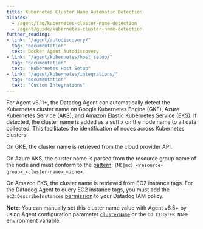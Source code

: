 ```yaml
---
title: Kubernetes Cluster Name Automatic Detection
aliases:
  - /agent/faq/kubernetes-cluster-name-detection
  - /agent/guide/kubernetes-cluster-name-detection
further_reading:
- link: "/agent/autodiscovery/"
  tag: "documentation"
  text: Docker Agent Autodiscovery
- link: "/agent/kubernetes/host_setup/"
  tag: "documentation"
  text: "Kubernetes Host Setup"
- link: "/agent/kubernetes/integrations/"
  tag: "documentation"
  text: "Custom Integrations"
---
```


For Agent v6.11+, the Datadog Agent can automatically detect the Kubernetes cluster name on Google Kubernetes Engine (GKE), Azure Kubernetes Service (AKS), and Amazon Elastic Kubernetes Service (EKS). If detected, the cluster name is added as a suffix on the node name to all data collected. This facilitates the identification of nodes across Kubernetes clusters. 

On GKE, the cluster name is retrieved from the cloud provider API.

On Azure AKS, the cluster name is parsed from the resource group name of the node and must conform to the [pattern][3]: `(MC|mc)_<resource-group>_<cluster-name>_<zone>`.

On Amazon EKS, the cluster name is retrieved from EC2 instance tags. For the Datadog Agent to query EC2 instance tags, you must add the `ec2:DescribeInstances` [permission][1] to your Datadog IAM policy.

**Note**: You can manually set this cluster name value with Agent v6.5+ by using Agent configuration parameter [`clusterName`][2] or the `DD_CLUSTER_NAME` environment variable.

[1]: /integrations/amazon_ec2/#configuration
[2]: https://github.com/DataDog/helm-charts/blob/896a355268ff6b3cfd33f945ae373912caa8b6e4/charts/datadog/values.yaml#L96
[3]: https://github.com/DataDog/datadog-agent/blob/4edc7d4d1b6f3e6d902cf8ab9a6cb786aba2f69f/pkg/util/cloudproviders/azure/azure.go#L115-L116
